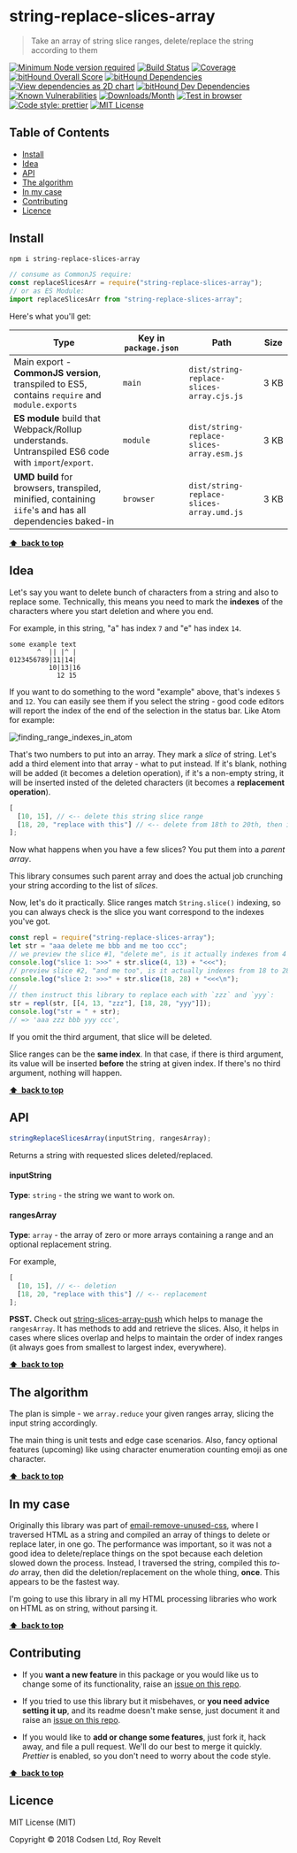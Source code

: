 # string-replace-slices-array

> Take an array of string slice ranges, delete/replace the string according to them

[![Minimum Node version required][node-img]][node-url]
[![Build Status][travis-img]][travis-url]
[![Coverage][cov-img]][cov-url]
[![bitHound Overall Score][overall-img]][overall-url]
[![bitHound Dependencies][deps-img]][deps-url]
[![View dependencies as 2D chart][deps2d-img]][deps2d-url]
[![bitHound Dev Dependencies][dev-img]][dev-url]
[![Known Vulnerabilities][vulnerabilities-img]][vulnerabilities-url]
[![Downloads/Month][downloads-img]][downloads-url]
[![Test in browser][runkit-img]][runkit-url]
[![Code style: prettier][prettier-img]][prettier-url]
[![MIT License][license-img]][license-url]

## Table of Contents

<!-- prettier-ignore-start -->

<!-- START doctoc generated TOC please keep comment here to allow auto update -->
<!-- DON'T EDIT THIS SECTION, INSTEAD RE-RUN doctoc TO UPDATE -->


- [Install](#install)
- [Idea](#idea)
- [API](#api)
- [The algorithm](#the-algorithm)
- [In my case](#in-my-case)
- [Contributing](#contributing)
- [Licence](#licence)

<!-- END doctoc generated TOC please keep comment here to allow auto update -->

<!-- prettier-ignore-end -->

## Install

```bash
npm i string-replace-slices-array
```

```js
// consume as CommonJS require:
const replaceSlicesArr = require("string-replace-slices-array");
// or as ES Module:
import replaceSlicesArr from "string-replace-slices-array";
```

Here's what you'll get:

| Type                                                                                                    | Key in `package.json` | Path                                      | Size      |
| ------------------------------------------------------------------------------------------------------- | --------------------- | ----------------------------------------- | --------- |
| Main export - **CommonJS version**, transpiled to ES5, contains `require` and `module.exports`          | `main`                | `dist/string-replace-slices-array.cjs.js` | 3&nbsp;KB |
| **ES module** build that Webpack/Rollup understands. Untranspiled ES6 code with `import`/`export`.      | `module`              | `dist/string-replace-slices-array.esm.js` | 3&nbsp;KB |
| **UMD build** for browsers, transpiled, minified, containing `iife`'s and has all dependencies baked-in | `browser`             | `dist/string-replace-slices-array.umd.js` | 3&nbsp;KB |

**[⬆ &nbsp;back to top](#)**

## Idea

Let's say you want to delete bunch of characters from a string and also to replace some. Technically, this means you need to mark the **indexes** of the characters where you start deletion and where you end.

For example, in this string, "a" has index `7` and "e" has index `14`.

```
some example text
       ^  || |^ |
0123456789|11|14|
          10|13|16
            12 15
```

If you want to do something to the word "example" above, that's indexes `5` and `12`. You can easily see them if you select the string - good code editors will report the index of the end of the selection in the status bar. Like Atom for example:

![finding_range_indexes_in_atom](https://cdn.rawgit.com/codsen/string-replace-slices-array/cc202bd4/media/finding_range_indexes_in_atom.gif)

That's two numbers to put into an array. They mark a _slice_ of string. Let's add a third element into that array - what to put instead. If it's blank, nothing will be added (it becomes a deletion operation), if it's a non-empty string, it will be inserted insted of the deleted characters (it becomes a **replacement operation**).

```js
[
  [10, 15], // <-- delete this string slice range
  [18, 20, "replace with this"] // <-- delete from 18th to 20th, then insert string there
];
```

Now what happens when you have a few slices? You put them into a _parent array_.

This library consumes such parent array and does the actual job crunching your string according to the list of _slices_.

Now, let's do it practically. Slice ranges match `String.slice()` indexing, so you can always check is the slice you want correspond to the indexes you've got.

```js
const repl = require("string-replace-slices-array");
let str = "aaa delete me bbb and me too ccc";
// we preview the slice #1, "delete me", is it actually indexes from 4 to 13:
console.log("slice 1: >>>" + str.slice(4, 13) + "<<<");
// preview slice #2, "and me too", is it actually indexes from 18 to 28:
console.log("slice 2: >>>" + str.slice(18, 28) + "<<<\n");
//
// then instruct this library to replace each with `zzz` and `yyy`:
str = repl(str, [[4, 13, "zzz"], [18, 28, "yyy"]]);
console.log("str = " + str);
// => 'aaa zzz bbb yyy ccc',
```

If you omit the third argument, that slice will be deleted.

Slice ranges can be the **same index**. In that case, if there is third argument, its value will be inserted **before** the string at given index. If there's no third argument, nothing will happen.

**[⬆ &nbsp;back to top](#)**

## API

```js
stringReplaceSlicesArray(inputString, rangesArray);
```

Returns a string with requested slices deleted/replaced.

#### inputString

**Type**: `string` - the string we want to work on.

#### rangesArray

**Type**: `array` - the array of zero or more arrays containing a range and an optional replacement string.

For example,

```js
[
  [10, 15], // <-- deletion
  [18, 20, "replace with this"] // <-- replacement
];
```

**PSST.** Check out [string-slices-array-push](https://github.com/codsen/string-slices-array-push) which helps to manage the `rangesArray`. It has methods to add and retrieve the slices. Also, it helps in cases where slices overlap and helps to maintain the order of index ranges (it always goes from smallest to largest index, everywhere).

**[⬆ &nbsp;back to top](#)**

## The algorithm

The plan is simple - we `array.reduce` your given ranges array, slicing the input string accordingly.

The main thing is unit tests and edge case scenarios. Also, fancy optional features (upcoming) like using character enumeration counting emoji as one character.

**[⬆ &nbsp;back to top](#)**

## In my case

Originally this library was part of [email-remove-unused-css](https://github.com/codsen/email-remove-unused-css/), where I traversed HTML as a string and compiled an array of things to delete or replace later, in one go. The performance was important, so it was not a good idea to delete/replace things on the spot because each deletion slowed down the process. Instead, I traversed the string, compiled this _to-do_ array, then did the deletion/replacement on the whole thing, **once**. This appears to be the fastest way.

I'm going to use this library in all my HTML processing libraries who work on HTML as on string, without parsing it.

**[⬆ &nbsp;back to top](#)**

## Contributing

* If you **want a new feature** in this package or you would like us to change some of its functionality, raise an [issue on this repo](https://github.com/codsen/string-replace-slices-array/issues).

* If you tried to use this library but it misbehaves, or **you need advice setting it up**, and its readme doesn't make sense, just document it and raise an [issue on this repo](https://github.com/codsen/string-replace-slices-array/issues).

* If you would like to **add or change some features**, just fork it, hack away, and file a pull request. We'll do our best to merge it quickly. _Prettier_ is enabled, so you don't need to worry about the code style.

**[⬆ &nbsp;back to top](#)**

## Licence

MIT License (MIT)

Copyright © 2018 Codsen Ltd, Roy Revelt

[node-img]: https://img.shields.io/node/v/string-replace-slices-array.svg?style=flat-square&label=works%20on%20node
[node-url]: https://www.npmjs.com/package/string-replace-slices-array
[travis-img]: https://img.shields.io/travis/codsen/string-replace-slices-array.svg?style=flat-square
[travis-url]: https://travis-ci.org/codsen/string-replace-slices-array
[cov-img]: https://coveralls.io/repos/github/codsen/string-replace-slices-array/badge.svg?style=flat-square?branch=master
[cov-url]: https://coveralls.io/github/codsen/string-replace-slices-array?branch=master
[overall-img]: https://img.shields.io/bithound/code/github/codsen/string-replace-slices-array.svg?style=flat-square
[overall-url]: https://www.bithound.io/github/codsen/string-replace-slices-array
[deps-img]: https://img.shields.io/bithound/dependencies/github/codsen/string-replace-slices-array.svg?style=flat-square
[deps-url]: https://www.bithound.io/github/codsen/string-replace-slices-array/master/dependencies/npm
[deps2d-img]: https://img.shields.io/badge/deps%20in%202D-see_here-08f0fd.svg?style=flat-square
[deps2d-url]: http://npm.anvaka.com/#/view/2d/string-replace-slices-array
[dev-img]: https://img.shields.io/bithound/devDependencies/github/codsen/string-replace-slices-array.svg?style=flat-square
[dev-url]: https://www.bithound.io/github/codsen/string-replace-slices-array/master/dependencies/npm
[vulnerabilities-img]: https://snyk.io/test/github/codsen/string-replace-slices-array/badge.svg?style=flat-square
[vulnerabilities-url]: https://snyk.io/test/github/codsen/string-replace-slices-array
[downloads-img]: https://img.shields.io/npm/dm/string-replace-slices-array.svg?style=flat-square
[downloads-url]: https://npmcharts.com/compare/string-replace-slices-array
[runkit-img]: https://img.shields.io/badge/runkit-test_in_browser-a853ff.svg?style=flat-square
[runkit-url]: https://npm.runkit.com/string-replace-slices-array
[prettier-img]: https://img.shields.io/badge/code_style-prettier-ff69b4.svg?style=flat-square
[prettier-url]: https://github.com/prettier/prettier
[license-img]: https://img.shields.io/npm/l/string-replace-slices-array.svg?style=flat-square
[license-url]: https://github.com/codsen/string-replace-slices-array/blob/master/license.md
